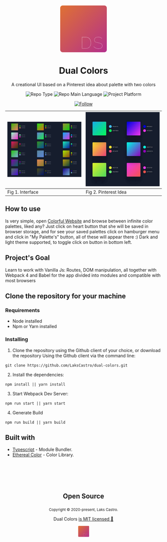 <p align="center">
  <img src="./public/dual-colors.png" width="150">
  <h1 align="center">Dual Colors</h1>
  <p align="center">A creational UI based on a Pinterest idea about palette with two colors</p>
  <p align="center">
    <img src="https://img.shields.io/badge/type-project-orange" alt="Repo Type" />
    <img src="https://img.shields.io/badge/language-typescript-blue" alt="Repo Main Language" />
    <img src="https://img.shields.io/badge/platform-web-orange" alt="Project Platform" />
  </p>
  <p align="center">
    <a href="https://www.linkedin.com/in/laks-castro-9ab09a18b/" target="_blank">
      <img src="https://img.shields.io/twitter/url?label=Connect%20%40LaksCastro&logo=linkedin&url=https%3A%2F%2Fwww.twitter.com%2Flakscastro%2F" alt="Follow" />
    </a>
  </p>
</p>

<p align="center">
  <table>
    <thead>
      <th>
        <img width="450" src="./public/screenshot.png">
      </th>
      <th>
        <img width="450" src="./public/idea.jpg">
      </th>
    </thead>
    <tbody>
      <td>
        Fig 1. Interface
      </td>
      <td>
        Fig 2. Pinterest Idea
      </td>
    </tbody>
  </table>
</p>

## How to use
Is very simple, open [Colorful Website](https://lakscastro.github.io/colorful/) and browse between infinite color palettes, liked any? Just click on heart button that she will be saved in browser storage,  and for see your saved palettes click on hamburger menu and click in "My Palette's" button, all of these will appear there :) Dark and light theme supported, to toggle click on button in bottom left.

## Project's Goal
Learn to work with Vanilla Js: Routes, DOM manipulation, all together with Webpack 4 and Babel for the app divided into modules and compatible with most browsers

## Clone the repository for your machine
### Requirements
- Node installed
- Npm or Yarn installed

### Installing
1. Clone the repository using the Github client of your choice, or download the repository
Using the Github client via the command line:
```
git clone https://github.com/LaksCastro/dual-colors.git
```

2. Install the dependencies:
```
npm install || yarn install
```

3. Start Webpack Dev Server:
```
npm run start || yarn start
```

4. Generate Build
```
npm run build || yarn build
```

## Built with
* [Typescript](https://webpack.js.org/) - Module Bundler.
* [Ethereal Color](https://lakscastro.xyz/ethereal-color) - Color Library.

<br>
<br>
<br>
<br>

<h2 align="center">
  Open Source
</h2>
<p align="center">
  <sub>Copyright © 2020-present, Laks Castro.</sub>
</p>
<p align="center">Dual Colors <a href="https://github.com/LaksCastro/dual=colors/blob/master/LICENSE.md">is MIT licensed 💖</a></p>
<p align="center">
  <img src="./public/dual-colors.png" width="35" />
</p>
